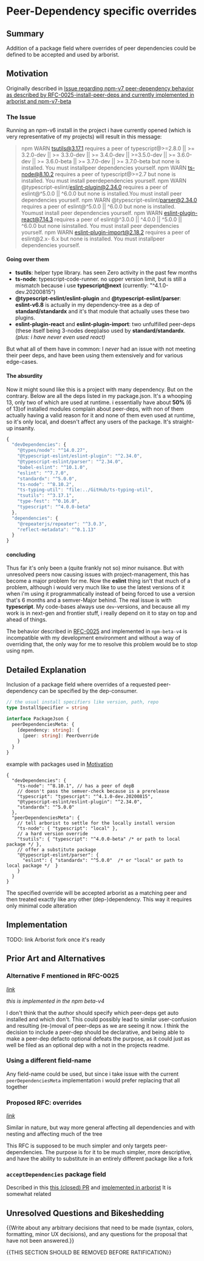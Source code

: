 # Peer-Dependency specific overrides


## Summary

Addition of a package field where overrides of peer dependencies could be
defined to be accepted and used by arborist.


## Motivation

Originally described in [Issue regarding npm-v7 peer-dependency behavior as
described by RFC-0025-install-peer-deps and currently implemented in arborist
and npm-v7-beta][#204]


### The Issue

Running an npm-v6 install in the project i have currently opened (which is very
representative of my projects) will result in this message:

 > npm WARN tsutils@3.17.1 requires a peer of typescript@>=2.8.0 || >= 3.2.0-dev || >= 3.3.0-dev || >= 3.4.0-dev || >=3.5.0-dev || >= 3.6.0-dev || >= 3.6.0-beta || >= 3.7.0-dev || >= 3.7.0-beta but none is installed. You must installpeer dependencies yourself.
 > npm WARN ts-node@8.10.2 requires a peer of typescript@>=2.7 but none is installed. You must install peerdependencies yourself.
 > npm WARN @typescript-eslint/eslint-plugin@2.34.0 requires a peer of eslint@^5.0.0 || ^6.0.0 but none is installed.You must install peer dependencies yourself.
 > npm WARN @typescript-eslint/parser@2.34.0 requires a peer of eslint@^5.0.0 || ^6.0.0 but none is installed. Youmust install peer dependencies yourself.
 > npm WARN eslint-plugin-react@7.14.3 requires a peer of eslint@^3.0.0 || ^4.0.0 || ^5.0.0 || ^6.0.0 but none isinstalled. You must install peer dependencies yourself.
 > npm WARN eslint-plugin-import@2.18.2 requires a peer of eslint@2.x- 6.x but none is installed. You must installpeer dependencies yourself.


#### Going over them

- **tsutils**: helper type library. has seen Zero activity in the past few months
- **ts-node**: typescript-code-runner. no upper version limit, but is still a
  mismatch because i use **typescript@next** (currently: "^4.1.0-dev.20200815")
- **@typescript-eslint/eslint-plugin** and  **@typescript-eslint/parser**:
  **eslint-v6.8** is actually in my dependency-tree as a dep of
  **standard/standardx** and it's that module that actually uses these two plugins.
- **eslint-plugin-react** and  **eslint-plugin-import**: two unfulfilled peer-deps
  (these itself being 3-nodes deep)also used by **standard/standardx**.
  *(plus: i have never even used react)*

But what all of them have in common: I *never* had an issue with not meeting
their peer deps, and have been using them extensively and for various edge-cases.


#### The absurdity

Now it might sound like this is a project with many dependency. But on the
contrary. Below are all the deps listed in my package.json. It's a whooping 13,
only two of which are used at runtime. i essentially have about **50%** (6 of 13)of
installed modules complain about peer-deps, with non of them actually having a
valid reason for it and none of them even used at runtime, so it's only local,
and doesn't affect any users of the package. It's straight-up insanity.

 ```js
 {
   "devDependencies": {
     "@types/node": "^14.0.27",
     "@typescript-eslint/eslint-plugin": "^2.34.0",
     "@typescript-eslint/parser": "^2.34.0",
     "babel-eslint": "^10.1.0",
     "eslint": "^7.7.0",
     "standardx": "^5.0.0",
     "ts-node": "^8.10.2",
     "ts-typing-util": "file:../GitHub/ts-typing-util",
     "tsutils": "^3.17.1",
     "type-fest": "^0.16.0",
     "typescript": "^4.0.0-beta"
   },
   "dependencies": {
     "@repeaterjs/repeater": "^3.0.3",
     "reflect-metadata": "^0.1.13"
   }
 }
 ```


#### concluding

Thus far it's only been a (quite frankly not so) minor nuisance. But with
unresolved peers now causing issues with project-management, this has become a
major problem for me. Now the **eslint** thing isn't that much of a problem,
although i would very much like to use the latest versions of it when i'm using it
programmatically instead of being forced to use a version that's 6 months and a
semver-Major behind.
The real issue is with **typescript**. My code-bases always use `dev`-versions,
and because all my work is in next-gen and frontier stuff, i really depend on it
to stay on top and ahead of things.

The behavior described in [RFC-0025] and implemented in ```npm-beta-v4``` is
incompatible with my development environment and without a way of overriding
that, the only way for me to resolve this problem would be to stop using npm.


## Detailed Explanation

Inclusion of a package field where overrides of a requested peer-dependency can
be specified by the dep-consumer.

```ts
// the usual install specifiers like version, path, repo
type InstallSpecifier = string

interface PackageJson {
  peerDependenciesMeta: {
    [dependency: string]: {
      [peer: string]: PeerOverride
    }
  }
}
```

example with packages used in [Motivation](#motivation)

```JSON5
{
  "devDependencies": {
    "ts-node": "^8.10.1", // has a peer of depB
    // doesn't pass the semver-check because is a prerelease
    "typescript": "typescript": "^4.1.0-dev.20200815",
    "@typescript-eslint/eslint-plugin": "^2.34.0",
    "standardx": "^5.0.0"
  },
  "peerDependenciesMeta": {
    // tell arborist to settle for the locally install version
    "ts-node": { "typescript": "local" },
    // a hard version override
    "tsutils": { "typescript": "^4.0.0-beta" /* or path to local package */ },
    // offer a substitute package
    "@typescript-eslint/parser": {
      "eslint": { "standardx": "^5.0.0"  /* or "local" or path to local package */  }
    }
  }
}
```

The specified override will be accepted arborist as a matching peer and then
treated exactly like any other (dep-)dependency. This way it requires only
minimal code alteration


## Implementation

TODO: link Arborist fork once it's ready


## Prior Art and Alternatives


### Alternative F mentioned in RFC-0025

*[link](https://github.com/npm/rfcs/tree/latest/accepted#f-use-peerdependenciesmeta-to-trigger-auto-install)*

*this is implemented in the npm beta-v4*

I don't think that the author should specify which peer-deps get auto installed
and which don't. This could possibly lead to similar user-confusion and
resulting (re-)moval of peer-deps as we are seeing it now. I think the decision
to include a peer-dep should be declarative, and being able to make a peer-dep
defacto optional defeats the purpose, as it could just as well be filed as an
optional dep with a not in the projects readme.


### Using a different field-name

Any field-name could be used, but since i take issue with the current
```peerDependenciesMeta``` implementation i would prefer replacing that all
together


### Proposed RFC: overrides

*[link][PR:RFC-overrides]*

Similar in nature, but way more general affecting all dependencies and with nesting
and affecting much of the tree

This RFC is supposed to be much simpler and only targets peer-dependencies.
The purpose is for it to be much simpler, more descriptive, and have the ability
to substitute in an entirely different package like a fork


### ```acceptDependencies``` package field

Described in this [this (closed) PR] and [implemented in arborist]
It is somewhat related

[this (closed) PR]:<https://github.com/npm/rfcs/pull/72>
[implemented in arborist]:<https://github.com/npm/arborist/commit/705578db834a48be171bb974e5a0128aa7133398>

## Unresolved Questions and Bikeshedding

{{Write about any arbitrary decisions that need to be made (syntax, colors, formatting, minor UX decisions), and any questions for the proposal that have not been answered.}}

{{THIS SECTION SHOULD BE REMOVED BEFORE RATIFICATION}}

[#204]:<https://github.com/npm/rfcs/issues/204>
[RFC-0025]:<https://github.com/npm/rfcs/blob/latest/accepted/0025-install-peer-deps.md>
[PR:RFC-overrides]:<https://github.com/npm/rfcs/blob/isaacs/overrides/accepted/0000-overrides.md>
